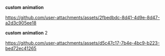 𝐜𝐮𝐬𝐭𝐨𝐦 𝐚𝐧𝐢𝐦𝐚𝐭𝐢𝐨𝐧

https://github.com/user-attachments/assets/2fbedbdc-8d41-4d9e-8d47-a2d3c905ee18

𝐜𝐮𝐬𝐭𝐨𝐦 𝐚𝐧𝐢𝐦𝐚𝐭𝐢𝐨𝐧 2

https://github.com/user-attachments/assets/d5c47c17-7b4e-4bc9-b223-bed72ec41265

